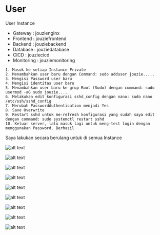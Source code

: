 # User

User Instance
- Gateway : jouzienginx
- Frontend : jouziefrontend
- Backend : jouziebackend
- Database : jouziedatabase
- CICD : jouziecicd
- Monitoring : jouziemonitoring 

```
1. Masuk ke setiap Instance Private
2. Menambahkan user baru dengan Command: sudo adduser jouzie.....
3. Mengisi Password user baru
4. Mengisi identitas user baru
5. Menambahkan user baru ke grup Root (Sudo) dengan command: sudo usermod -aG sudo jouzie....
6. Melakukan edit konfigurasi sshd_config dengan nano: sudo nano /etc/ssh/sshd_config
7. Merubah PasswordAuthentication menjadi Yes
8. Save Overwrite
9. Restart sshd untuk me-refresh konfigurasi yang sudah saya edit dengan command: sudo systemctl restart sshd
10. Keluar server, lalu masuk lagi untuk meng-test login dengan menggunakan Password. Berhasil
```

Saya lakukan secara berulang untuk di semua Instance

![alt text](https://github.com/aureezzhenx/Jouzie-Final-Task-Dumbways-Batch-4/blob/main/User/bandicam%202021-04-27%2011-58-43-338.jpg)

![alt text](https://github.com/aureezzhenx/Jouzie-Final-Task-Dumbways-Batch-4/blob/main/User/bandicam%202021-04-27%2011-59-07-618.jpg)

![alt text](https://github.com/aureezzhenx/Jouzie-Final-Task-Dumbways-Batch-4/blob/main/User/bandicam%202021-04-27%2011-59-38-471.jpg)

![alt text](https://github.com/aureezzhenx/Jouzie-Final-Task-Dumbways-Batch-4/blob/main/User/bandicam%202021-04-27%2012-00-07-360.jpg)

![alt text](https://github.com/aureezzhenx/Jouzie-Final-Task-Dumbways-Batch-4/blob/main/User/bandicam%202021-04-27%2012-11-38-460.jpg)

![alt text](https://github.com/aureezzhenx/Jouzie-Final-Task-Dumbways-Batch-4/blob/main/User/bandicam%202021-04-27%2012-13-36-255.jpg)

![alt text](https://github.com/aureezzhenx/Jouzie-Final-Task-Dumbways-Batch-4/blob/main/User/bandicam%202021-04-27%2012-15-54-858.jpg)

![alt text](https://github.com/aureezzhenx/Jouzie-Final-Task-Dumbways-Batch-4/blob/main/User/bandicam%202021-04-27%2012-17-50-991.jpg)

![alt text](https://github.com/aureezzhenx/Jouzie-Final-Task-Dumbways-Batch-4/blob/main/User/bandicam%202021-04-27%2012-19-43-627.jpg)





